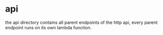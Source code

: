 # api

the api directory contains all parent endpoints of the http api, every parent endpoint runs on its own lambda function.